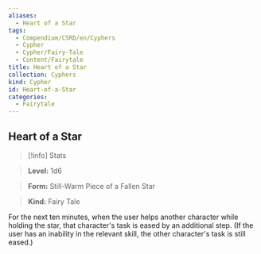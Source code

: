 ```yaml
---
aliases:
  - Heart of a Star
tags:
  - Compendium/CSRD/en/Cyphers
  - Cypher
  - Cypher/Fairy-Tale
  - Content/Fairytale
title: Heart of a Star
collection: Cyphers
kind: Cypher
id: Heart-of-a-Star
categories:
  - Fairytale
---
```

## Heart of a Star    
>[!info] Stats    
> **Level:** 1d6    
> **Form:** Still-Warm Piece of a Fallen Star    
> **Kind:** Fairy Tale  
    
For the next ten minutes, when the user helps another character while holding the star, that character's task is eased by an additional step. (If the user has an inability in the relevant skill, the other character's task is still eased.)
